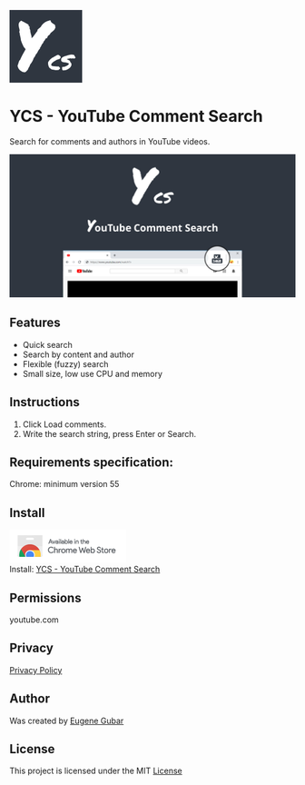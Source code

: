 [![YCS - logo](images/logo-ycs-128.png)](https://chrome.google.com/webstore/detail/pmfhcilikeembgbiadjiojgfgcfbcoaa)

# YCS - YouTube Comment Search

Search for comments and authors in YouTube videos.

[<img src="images/YCS%20-%201280%20x%20640.jpg" alt="YouTube Comment Search" width="1280"/>](https://chrome.google.com/webstore/detail/pmfhcilikeembgbiadjiojgfgcfbcoaa)

## Features
* Quick search
* Search by content and author
* Flexible (fuzzy) search
* Small size, low use CPU and memory

## Instructions
1) Click Load comments.
2) Write the search string, press Enter or Search.

## Requirements specification:
Chrome: minimum version 55

## Install
[![Chrome Web Store](images/ChromeWebStore_Badge_v2_206x58.png)](https://chrome.google.com/webstore/detail/pmfhcilikeembgbiadjiojgfgcfbcoaa)\
Install: [YCS - YouTube Comment Search](https://chrome.google.com/webstore/detail/pmfhcilikeembgbiadjiojgfgcfbcoaa)

## Permissions
youtube.com

## Privacy
[Privacy Policy](agreements/Privacy-Policy.txt)

## Author
Was created by [Eugene Gubar](https://github.com/Eugene-Gubar)

## License
This project is licensed under the MIT [License](LICENSE)